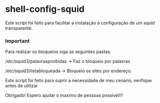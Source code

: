 # shell-config-squid
Este script foi feito para facilitar a instalação e configuração de um squid transparente.

### Important ###

Para realizar os bloqueios siga as seguintes pastas:

/etc/squid3/palavrasproibidas -> Faz o bloqueio por palavras

/etc/squid3/listabloqueada -> Bloqueio os sites por endereço.


Este script foi feito para suprir a necessidade de meu cenario, verifique antes de utilizar

Obrigado! Espero ajudar o maximo de pessoas possivel!!!

